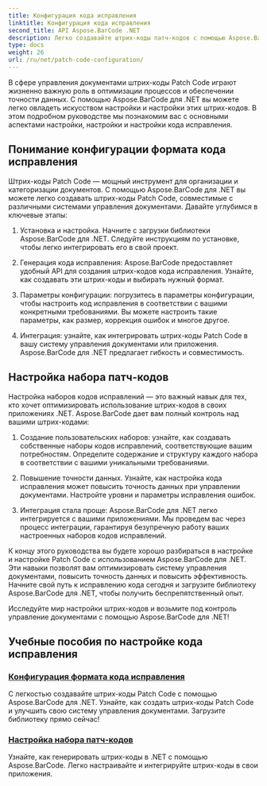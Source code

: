 ```yaml
---
title: Конфигурация кода исправления
linktitle: Конфигурация кода исправления
second_title: API Aspose.BarCode .NET
description: Легко создавайте штрих-коды патч-кодов с помощью Aspose.BarCode для .NET. Узнайте, как настраивать и настраивать форматы Patch Code, с помощью учебных пособий Aspose.BarCode.
type: docs
weight: 26
url: /ru/net/patch-code-configuration/
---
```


В сфере управления документами штрих-коды Patch Code играют жизненно важную роль в оптимизации процессов и обеспечении точности данных. С помощью Aspose.BarCode для .NET вы можете легко овладеть искусством настройки и настройки этих штрих-кодов. В этом подробном руководстве мы познакомим вас с основными аспектами настройки, настройки и настройки кода исправления.

## Понимание конфигурации формата кода исправления

Штрих-коды Patch Code — мощный инструмент для организации и категоризации документов. С помощью Aspose.BarCode для .NET вы можете легко создавать штрих-коды Patch Code, совместимые с различными системами управления документами. Давайте углубимся в ключевые этапы:

1. Установка и настройка. Начните с загрузки библиотеки Aspose.BarCode для .NET. Следуйте инструкциям по установке, чтобы легко интегрировать его в свой проект.

2. Генерация кода исправления: Aspose.BarCode предоставляет удобный API для создания штрих-кодов кода исправления. Узнайте, как создавать эти штрих-коды и выбирать нужный формат.

3. Параметры конфигурации: погрузитесь в параметры конфигурации, чтобы настроить код исправления в соответствии с вашими конкретными требованиями. Вы можете настроить такие параметры, как размер, коррекция ошибок и многое другое.

4. Интеграция: узнайте, как интегрировать штрих-коды Patch Code в вашу систему управления документами или приложения. Aspose.BarCode для .NET предлагает гибкость и совместимость.

## Настройка набора патч-кодов

Настройка наборов кодов исправлений — это важный навык для тех, кто хочет оптимизировать использование штрих-кодов в своих приложениях .NET. Aspose.BarCode дает вам полный контроль над вашими штрих-кодами:

1. Создание пользовательских наборов: узнайте, как создавать собственные наборы кодов исправлений, соответствующие вашим потребностям. Определите содержание и структуру каждого набора в соответствии с вашими уникальными требованиями.

2. Повышение точности данных. Узнайте, как настройка кода исправления может повысить точность данных при управлении документами. Настройте уровни и параметры исправления ошибок.

3. Интеграция стала проще: Aspose.BarCode для .NET легко интегрируется с вашими приложениями. Мы проведем вас через процесс интеграции, гарантируя безупречную работу ваших настроенных наборов кодов исправлений.

К концу этого руководства вы будете хорошо разбираться в настройке и настройке Patch Code с использованием Aspose.BarCode для .NET. Эти навыки позволят вам оптимизировать систему управления документами, повысить точность данных и повысить эффективность. Начните свой путь к исправлению кода сегодня и загрузите библиотеку Aspose.BarCode для .NET, чтобы получить беспрепятственный опыт. 

Исследуйте мир настройки штрих-кодов и возьмите под контроль управление документами с помощью Aspose.BarCode для .NET!
## Учебные пособия по настройке кода исправления
### [Конфигурация формата кода исправления](./patch-code-format-configuration/)
С легкостью создавайте штрих-коды Patch Code с помощью Aspose.BarCode для .NET. Узнайте, как создать штрих-коды Patch Code и улучшить свою систему управления документами. Загрузите библиотеку прямо сейчас!
### [Настройка набора патч-кодов](./patch-code-set-customization/)
Узнайте, как генерировать штрих-коды в .NET с помощью Aspose.BarCode. Легко настраивайте и интегрируйте штрих-коды в свои приложения.